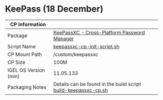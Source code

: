 # KeePass (18 December)

|  CP Information |            |
|-----------------|------------|
| Package | [KeePassXC - Cross-Platform Password Manager](https://keepassxc.org/) |
| Script Name | [keepassxc-cp-init-script.sh](build/keepassxc-cp-init-script.sh) |
| CP Mount Path | /custom/keepassxc |
| CP Size | 100M |
| IGEL OS Version (min) | 11.05.133 |
| Packaging Notes | Details can be found in the build script [build-keepassxc-cp.sh](build/build-keepassxc-cp.sh) |
